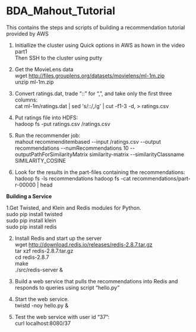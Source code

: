 # BDA_Mahout_Tutorial
This contains the steps and scripts of building a recommendation tutorial provided by AWS

1.  Initiallize the cluster using Quick options in AWS as hown in the video part1<br/>
  Then SSH to the cluster using putty

2.  Get the MovieLens data<br/>
    wget http://files.grouplens.org/datasets/movielens/ml-1m.zip<br/>
    unzip ml-1m.zip

3.  Convert ratings.dat, trade “::” for “,”, and take only the first three columns:<br/>
    cat ml-1m/ratings.dat | sed 's/::/,/g' | cut -f1-3 -d, > ratings.csv

4.  Put ratings file into HDFS:<br/>
    hadoop fs -put ratings.csv /ratings.csv

5.  Run the recommender job: <br/>
    mahout recommenditembased --input /ratings.csv --output recommendations --numRecommendations 10 --outputPathForSimilarityMatrix similarity-matrix --similarityClassname       SIMILARITY_COSINE

6.  Look for the results in the part-files containing the recommendations:<br/>
    hadoop fs -ls recommendations
    hadoop fs -cat recommendations/part-r-00000 | head

**Building a Service**

1.Get Twisted, and Klein and Redis modules for Python. <br/>
    sudo pip install twisted <br/>
    sudo pip install klein <br/>
    sudo pip install redis <br/>

2. Install Redis and start up the server <br/>
   wget http://download.redis.io/releases/redis-2.8.7.tar.gz <br/>
   tar xzf redis-2.8.7.tar.gz <br/>
   cd redis-2.8.7 <br/>
   make <br/>
   ./src/redis-server & 
   
 3. Build a web service that pulls the recommendations into Redis and responds to queries using script “hello.py”
    
 4. Start the web service. <br/>
    twistd -noy hello.py &
 
 5. Test the web service with user id “37”: <br/>
    curl localhost:8080/37
 
